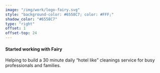 ```yaml
---
image: "/img/work/logo-fairy.svg"
style: "background-color: #6558C7; color: #FFF;"
shadow_color: "#6558C7"
type: "right"
offset: 1
offset-top: 24
---
```

#### Started working with Fairy
Helping to build a 30 minute daily “hotel like” cleanings service for busy professionals and families.
